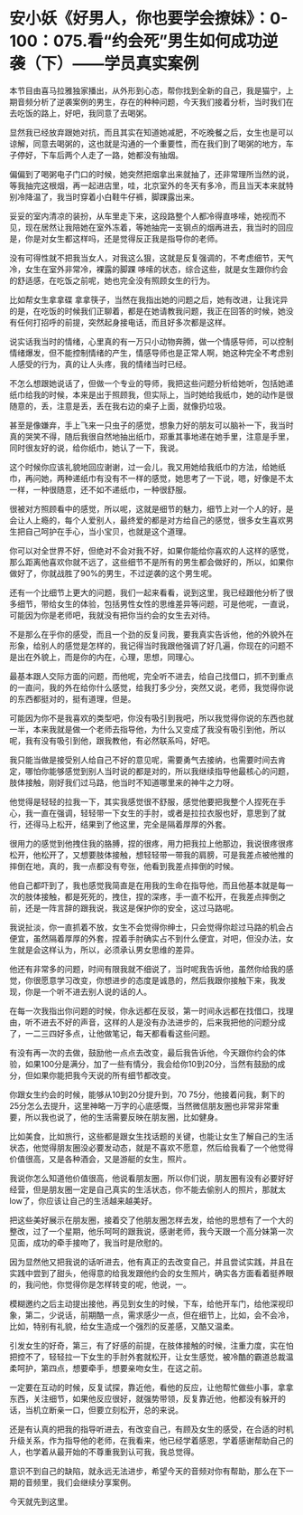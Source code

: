 # 安小妖《好男人，你也要学会撩妹》：0-100：075.看“约会死”男生如何成功逆袭（下）——学员真实案例

本节目由喜马拉雅独家播出，从外形到心态，帮你找到全新的自己，我是猫宁，上期音频分析了逆袭案例的男生，存在的种种问题，今天我们接着分析，当时我们在去吃饭的路上，好吧，我同意了去喝粥。

显然我已经放弃跟她对抗，而且其实在知道她减肥，不吃晚餐之后，女生也是可以谅解，同意去喝粥的，这也就是沟通的一个重要性，而在我们到了喝粥的地方，车子停好，下车后两个人走了一路，她都没有抽烟。

偏偏到了喝粥电子门口的时候，她突然把烟拿出来就抽了，还非常理所当然的说，等我抽完这根烟，再一起进店里，哇，北京室外的冬天有多冷，而且当天本来就特别冷降温了，我当时穿着小白鞋牛仔裤，脚踝露出来。

妥妥的室内清凉的装扮，从车里走下来，这段路整个人都冷得直哆嗦，她视而不见，现在居然让我陪她在室外冻着，等她抽完一支钢点的烟再进去，我当时的回应是，你是对女生都这样吗，还是觉得反正我是指导你的老师。

没有可得性就不把我当女人，对我这么狠，这就是反复强调的，不考虑细节，天气冷，女生在室外非常冷，裸露的脚踝 哆嗦的状态，综合这些，就是女生跟你约会的舒适感，在吃饭之前呢，她也完全没有照顾女生的行为。

比如帮女生拿拿碟 拿拿筷子，当然在我指出她的问题之后，她有改进，让我诧异的是，在吃饭的时候我们正聊着，都是在她请教我问题，我正在回答的时候，她没有任何打招呼的前提，突然起身接电话，而且好多次都是这样。

说实话我当时的情绪，心里真的有一万只小动物奔腾，做一个情感导师，可以控制情绪爆发，但不能控制情绪的产生，情感导师也是正常人啊，她这种完全不考虑别人感受的行为，真的让人头疼，我的情绪当时已经。

不怎么想跟她说话了，但做一个专业的导师，我把这些问题分析给她听，包括她递纸巾给我的时候，本来是出于照顾我，但实际上，当时她给我纸巾，她的动作是很随意的，丢，注意是丢，丢在我右边的桌子上面，就像扔垃圾。

甚至是像嫌弃，手上飞来一只虫子的感觉，想象力好的朋友可以脑补一下，我当时真的哭笑不得，随后我很自然地抽出纸巾，郑重其事地递在她手里，注意是手里，同时很友好的说，给你纸巾，她认了一下，我说。

这个时候你应该礼貌地回应谢谢，过一会儿，我又用她给我纸巾的方法，给她纸巾，再问她，两种递纸巾有没有不一样的感觉，她思考了一下说，嗯，好像是不太一样，一种很随意，还不如不递纸巾，一种很舒服。

很被对方照顾看中的感觉，所以呢，这就是细节的魅力，细节上对一个人的好，是会让人上瘾的，每个人爱别人，最终爱的都是对方给自己的感觉，很多女生喜欢男生把自己呵护在手心，当小宝贝，也就是这个道理。

你可以对全世界不好，但绝对不会对我不好，如果你能给你喜欢的人这样的感觉，那么距离他喜欢你就不远了，这些细节不是所有的男生都会做好的，所以，如果你做好了，你就战胜了90%的男生，不过逆袭的这个男生呢。

还有一个比细节上更大的问题，我们一起来看看，说到这里，我已经跟他分析了很多细节，带给女生的体验，包括男性女性的思维差异等问题，可是他呢，一直说，可能因为你是老师吧，我就没有把你当约会的女生去对待。

不是那么在乎你的感受，而且一个劲的反复问我，要我真实告诉他，他的外貌外在形象，给别人的感觉是怎样的，我记得当时我跟他强调了好几遍，你现在的问题不是出在外貌上，而是你的内在，心理，思想，同理心。

最基本跟人交际方面的问题，而他呢，完全听不进去，给自己找借口，抓不到重点的一直问，我的外在给你什么感觉，给我打多少分，突然又说，老师，我觉得你说的东西都挺对的，挺有道理，但是。

可能因为你不是我喜欢的类型吧，你没有吸引到我吧，所以我觉得你说的东西也就一半，本来我就是做一个老师去指导他，为什么又变成了我没有吸引到他，所以呢，我有没有吸引到他，跟我教他，有必然联系吗，好吧。

我只能当做是接受别人给自己不好的意见呢，需要勇气去接纳，也需要时间去肯定，哪怕你能够感觉到别人当时说的都是对的，所以我继续指导他最核心的问题，肢体接触，刚好我们过马路，他当时不知道哪里来的神牛之力呀。

他觉得是轻轻的拉我一下，其实我感觉很不舒服，感觉他要把我整个人捏死在手心，我一直在强调，轻轻带一下女生的手肘，或者是拉拉衣服也好，意思到了就行，还得马上松开，结果到了他这里，完全是隔着厚厚的外套。

很用力的感觉到他拽住我的胳膊，捏的很疼，用力把我拉上他那边，我说很疼很疼松开，他松开了，又想要肢体接触，想轻轻带一带我的肩膀，可是我差点被他推的摔倒在地，真的，我一点都没有夸张，他看到我差点摔倒的时候。

他自己都吓到了，我也感觉我简直是在用我的生命在指导他，而且他基本就是每一次的肢体接触，都是死死的，拽住，捏的深疼，手一直不松开，在我差点摔倒之前，还是一阵言辞的跟我说，我这是保护你的安全，这过马路呢。

我说扯淡，你一直抓着不放，女生不会觉得你绅士，只会觉得你趁过马路的机会占便宜，虽然隔着厚厚的外套，捏着手肘确实占不到什么便宜，对吧，但没办法，女生就是会这样认为，所以，必须承认男女思维的差异。

他还有非常多的问题，时间有限我就不细说了，当时呢我告诉他，虽然你给我的感觉，你很愿意学习改变，你想进步的态度是诚恳的，然后我跟你接触下来，我发现，你是一个听不进去别人说的话的人。

在每一次我指出你问题的时候，你永远都在反驳，第一时间永远都在找借口，找理由，听不进去不好的声音，这样的人是没有办法进步的，后来我把他的问题分成了，一二三四好多点，让他做笔记，每天都看看这些问题。

有没有再一次的去做，鼓励他一点点去改变，最后我告诉他，今天跟你约会的体验，如果100分是满分，加了一些有情分，我会给你10到20分，当然有鼓励的成分，但如果你能把我今天说的所有细节都改变。

你跟女生约会的时候，能够从10到20分提升到，70 75分，他接着问我，剩下的25分怎么去提升，这里神略一万字的心底感慨，当然微信朋友圈也非常非常重要，所以我也说了，他的生活需要反映在朋友圈，比如健身。

比如美食，比如旅行，这些都是跟女生找话题的关键，也能让女生了解自己的生活状态，他觉得朋友圈没必要发动态，就是不喜欢不愿意，然后给我看了一个他觉得价值很高，又是各种酒会，又是游艇的女生，照片。

我说你怎么知道他价值很高，他说看朋友圈，所以你们说，朋友圈有没有必要好好经营，但是朋友圈一定是自己真实的生活状态，你不能去偷别人的照片，那就太low了，你应该让自己的生活越来越美好。

把这些美好展示在朋友圈，接着交了他朋友圈怎样去发，给他的思想有了一个大的整改，过了一个星期，他乐呵呵的跟我说，感谢老师，我今天跟一个高分妹第一次见面，成功的牵手接吻了，我当时是欣慰的。

因为显然他又把我说的话听进去，他有真正的去改变自己，并且尝试实践，并且在实践中尝到了甜头，他得意的给我发跟他约会的女生照片，确实各方面看着挺养眼的，我问他，你觉得你是怎样转变的呢，他说，一。

模糊邀约之后主动提出接他，再见到女生的时候，下车，给他开车门，给他深视印象，第二，少说话，前期酷一点，需求感少一点，但在细节上，比如，会不会冷，比如，特别有礼貌，给女生造成一个强烈的反差感，又酷又温柔。

引发女生的好奇，第三，有了好感的前提，在肢体接触的时候，注重力度，实在怕把控不了，轻轻拉一下女生的手肘外套就松开，让女生感觉，被冷酷的霸道总裁温柔呵护，第四点，想要牵手，想要亲吻女生，在这之前。

一定要在互动的时候，反复试探，靠近他，看他的反应，让他帮忙做些小事，拿拿东西，关注细节，如果他反应很好，就强势带领，反复靠近他，他都没有躲开的话，当机立断亲一口，但要立刻松开，总的来说。

还是有认真的把我的指导听进去，有改变自己，有顾及女生的感受，在合适的时机升级关系，作为指导他的老师，在我看来，他已经学着感恩，学着感谢帮助自己的人，也学着从最开始的不尊重我到认可我，我总觉得。

意识不到自己的缺陷，就永远无法进步，希望今天的音频对你有帮助，那么在下一期的音频里，我们会继续分享案例。

今天就先到这里。